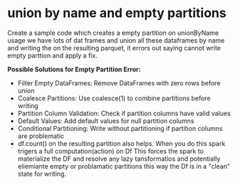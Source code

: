 # union by name and empty partitions
Create a sample code which creates a empty partition on unionByName usage
we have lots of dat frames and union all these dataframes by name and writing the on the resulting parquet, it errors
out saying cannot write empty parttion and apply a fix. 

**Possible Solutions for Empty Partition Error:**

* Filter Empty DataFrames: Remove DataFrames with zero rows before union
* Coalesce Partitions: Use coalesce(1) to combine partitions before writing
* Partition Column Validation: Check if partition columns have valid values
* Default Values: Add default values for null partition columns
* Conditional Partitioning: Write without partitioning if partition columns are problematic
* df.count() on the resulting partition also helps. When you do this spark trigers a full computation(action) on Df
This forces the spark to materialize the DF and resolve any lazy tansformatios and potentially eliemiante empty or problamatic partitions
this way the Df is in a "clean" state for writing.

